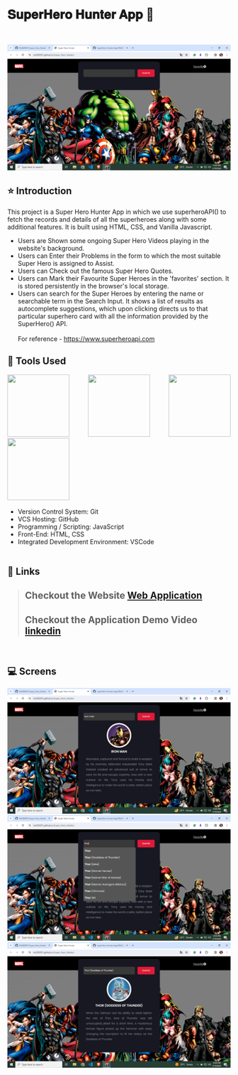 # 𝐒𝐮𝐩𝐞𝐫𝐇𝐞𝐫𝐨 𝐇𝐮𝐧𝐭𝐞𝐫 𝐀𝐩𝐩 🚀

<br/>
<p align="center">
<img src="Readme_img/Screenshot (91).png">
</p>

## ⭐ Introduction

This project is a Super Hero Hunter App in which we use superheroAPI() to fetch the records and details of all the superheroes along with some additional features. It is built using HTML, CSS, and Vanilla Javascript.

-  Users are Shown some ongoing Super Hero Videos playing in the website's background.
-  Users can Enter their Problems in the form to which the most suitable Super Hero is assigned to Assist.
-  Users can Check out the famous Super Hero Quotes.
-  Users can Mark their Favourite Super Heroes in the 'favorites' section. It is stored persistently in the browser's local storage.
-  Users can search for the Super Heroes by entering the name or searchable term in the Search Input. It shows a list of results as autocomplete suggestions, which upon clicking directs us to that particular superhero card with all the information provided by the SuperHero() API.
   <br/>
   <br/>
   For reference - https://www.superheroapi.com <br>

   
## 🔨 Tools Used

<p align="justify">
<img height="140" width="140" src="https://www.w3.org/html/logo/downloads/HTML5_Logo_256.png">
<img height="140" width="140" src="https://logodix.com/logo/470309.png">
<img height="140" width="140" src="https://upload.wikimedia.org/wikipedia/commons/6/6a/JavaScript-logo.png">
<img height="140" width="140" src="https://code.visualstudio.com/assets/apple-touch-icon.png">
</p>

-  Version Control System: Git
-  VCS Hosting: GitHub
-  Programming / Scripting: JavaScript
-  Front-End: HTML, CSS
-  Integrated Development Environment: VSCode
   <br/>
   <br/>

   
## 🔗 Links

> ## Checkout the Website [Web Application]((https://nik385001.github.io/Super_Hero_Hanter/))
>
> ## Checkout the Application Demo Video [linkedin](https://www.linkedin.com/feed/update/urn:li:activity:7165032929834864640/)

<br/>

## 💻 Screens

<p align="justify">
<img src="Readme_img/Screenshot (92).png">
<img src="Readme_img/Screenshot (93).png">
<img src="Readme_img/Screenshot (94).png">
</p>
<br/>
